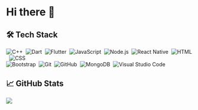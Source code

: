 
# Hi there &#x1F44B;

## 🛠&nbsp;Tech Stack

![C++](https://img.shields.io/badge/-C++-ffffff?style=flat&logo=cplusplus&logoColor=007ACC)&nbsp;
![Dart](https://img.shields.io/badge/-Dart-ffffff?style=flat&logo=dart&logoColor=007ACC)&nbsp;
![Flutter](https://img.shields.io/badge/-Flutter-ffffff?style=flat&logo=flutter&logoColor=007ACC)&nbsp;
![JavaScript](https://img.shields.io/badge/-JavaScript-ffffff?style=flat&logo=javascript&logoColor=fad63d)&nbsp;
![Node.js](https://img.shields.io/badge/-Node.js-ffffff?style=flat&logo=node.js)&nbsp;
![React Native](https://shields.io/badge/-React%20Native-ffffff?style=flat&logo=react)&nbsp;
![HTML](https://img.shields.io/badge/-HTML-ffffff?style=flat&logo=HTML5)&nbsp;
![CSS](https://img.shields.io/badge/-CSS-ffffff?style=flat&logo=CSS3&logoColor=1572B6)\
![Bootstrap](https://img.shields.io/badge/-Bootstrap-ffffff?style=flat&logo=bootstrap&logoColor=563D7C)&nbsp;
![Git](https://img.shields.io/badge/-Git-ffffff?style=flat&logo=git)&nbsp;
![GitHub](https://img.shields.io/badge/-GitHub-ffffff?style=flat&logo=github&logoColor=000000)&nbsp;
![MongoDB](https://shields.io/badge/-MongoDB-ffffff?style=flat&logo=mongodb)&nbsp;
![Visual Studio Code](https://img.shields.io/badge/-Visual%20Studio%20Code-ffffff?style=flat&logo=visual-studio-code&logoColor=007ACC)&nbsp;

## &#x1f4c8; GitHub Stats

<a href="https://github.com/tustoz">
  <img align="center" src="https://github-readme-stats.vercel.app/api/top-langs/?username=tustoz&layout=compact&hide_border=true&theme=light" />
</a>

